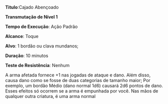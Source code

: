**Titulo**:Cajado Abençoado

**Transmutação de Nível 1**

**Tempo de Execução**: Ação Padrão

**Alcance**: Toque

**Alvo**: 1 bordão ou clava mundanos;

**Duração**: 10 minutos

**Teste de Resistência**: Nenhum

A arma afetada fornece +1 nas jogadas de ataque e dano. Além disso, causa dano como
se fosse de duas categorias de tamanho maior;
Por exemplo, um bordão Médio (dano normal 1d6) causará 2d6 pontos de dano.
Esses efeitos só ocorrem se a arma é empunhada por você. Nas mãos de qualquer outra criatura, é uma arma normal
